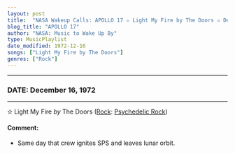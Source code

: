 ```yaml
---
layout: post
title:  "NASA Wakeup Calls: APOLLO 17 ✫ Light My Fire by The Doors ✫ December 16, 1972"
blog_title: "APOLLO 17"
author: "NASA: Music to Wake Up By"
type: MusicPlaylist
date_modified: 1972-12-16
songs: ["Light My Fire by The Doors"]
genres: ["Rock"]
---
```


----
### DATE: December 16, 1972
----
✫ Light My Fire *by* The Doors ([Rock](https://www.discogs.com/genre/Rock): [Psychedelic Rock](https://www.discogs.com/style/Psychedelic%20Rock)) <a target="blank_" href="https://www.discogs.com/The-Doors-Light-My-Fire/master/453021">
    <i class="fas fa-compact-disc"
       title="Discogs entry for this song"
       alt="Discogs entry for this song"
       style="font-size: 1.1em;"></i></a>
    

#### Comment:
* Same day that crew ignites SPS and leaves lunar orbit.



<br/>
<center>
	<a target="_blank"
	   href="https://twitter.com/intent/tweet?hashtags=Space,NASA,Playlist,NASAWakeupCalls,SpaceProgram&text=🚀 {{ page.author}}, '{{ page.songs.first }}' {{ page.title }}, {{ page.date | date: '%B %d, %Y' }}, {{ site.url }}{{ page.url }}&via=nasawakeupcalls"><i class="fab fa-twitter" title="Tweet this page" alt="Tweet this page" style="font-size: 1.3em;"></i></a>
	&nbsp; 	<i class="fas fa-user-astronaut" style="font-size: 1.5em;"></i> &nbsp;
    <a id="custom_amazon_link"
       type="amzn" search="#"
       category="popular music">
    <i class="fab fa-amazon" style="font-size: 1.3em;"></i></a>
</center>

<!-- Randomly resolve an individual entry from a song array -->
<script src="/assets/javascript/seedrandom.min.js"></script>
<script>
  var wake_me_up = ["Light My Fire by The Doors"];
  var prng = new Math.seedrandom();
  function randomSong() {
    song = wake_me_up[Math.floor(Math.random() * wake_me_up.length)];
    var amazon_link = document.getElementById("custom_amazon_link");
    amazon_link.setAttribute("search", song);
  }
  window.onload = randomSong();
</script>

